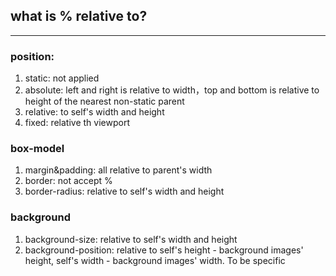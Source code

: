 ## what is % relative to?
*****

### position:
1. static: not applied
2. absolute: left and right is relative to width，top and bottom is relative to height of the nearest non-static parent
3. relative: to self's width and height
4. fixed: relative th viewport

### box-model
1. margin&padding: all relative to parent's width
2. border: not accept %
3. border-radius: relative to self's width and height


### background
1. background-size: relative to self's width and height
2. background-position: relative to self's height - background images' height, self's width - background images' width. To be specific
